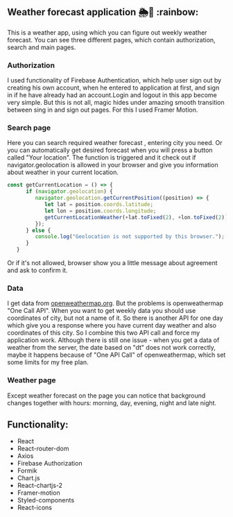 ## Weather forecast application :sun_behind_rain_cloud::closed_umbrella: \:rainbow:
This is a weather app, using which you can figure out weekly weather forecast.
You can see three different pages, which contain authorization, search and main pages.
### Authorization
I used functionality of Firebase Authentication, which help user sign out by creating his own account, when he entered to application at first, and sign in if he have already had an account.Login and logout in this app become very simple. But this is not all, magic hides under amazing smooth transition between sing in and sign out pages. For this I used Framer Motion.

### Search page
Here you can search required weather forecast , entering city you need. Or you can automatically get desired forecast when you will press a button called "Your location".
The function is triggered and it check out if navigator.geolocation is allowed in your browser and give you information about weather in your current location.
```javascript
const getCurrentLocation = () => {
      if (navigator.geolocation) {
         navigator.geolocation.getCurrentPosition((position) => {
            let lat = position.coords.latitude;
            let lon = position.coords.longitude;
            getCurrentLocationWeather(+lat.toFixed(2), +lon.toFixed(2));
         });
      } else {
         console.log("Geolocation is not supported by this browser.");
      }
   }
```
Or if it's not allowed, browser show you a little message about agreement and ask to confirm it.

### Data
I get data from [openweathermap.org](https://openweathermap.org/api). But the problems is openweathermap "One Call API". When you want to get weekly data you should use coordinates of city, but not a name of it. So there is another API for one day which give you a response where you have current day weather and also coordinates of this city. So I combine this two API call and force my application work. Although there is still one issue - when you get a data of weather from the server, the date based on "dt" does not work correctly, maybe it happens because of "One API Call" of openweathermap, which set some limits for my free plan.

### Weather page
Except weather forecast on the page you can notice that background changes together with hours: morning, day, evening, night and late night.

## Functionality:
- React
- React-router-dom
- Axios
- Firebase Authorization
- Formik
- Chart.js
- React-chartjs-2
- Framer-motion
- Styled-components
- React-icons
